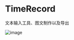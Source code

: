 # TimeRecord
文本输入工具、图文制作以及导出

![image](https://github.com/FLYang95/TimeRecord/blob/master/Screenshot/screenshot.jpg)
